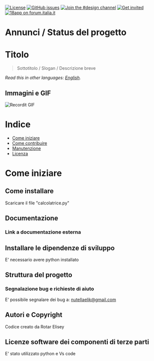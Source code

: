 [![License](https://img.shields.io/github/license/italia/bootstrap-italia.svg)](https://github.com/italia/bootstrap-italia/blob/master/LICENSE)
[![GitHub issues](https://img.shields.io/github/issues/italia/bootstrap-italia.svg)](https://github.com/italia/bootstrap-italia/issues)
[![Join the #design channel](https://img.shields.io/badge/Slack%20channel-%23design-blue.svg)](https://developersitalia.slack.com/messages/C7VPAUVB3/)
[![Get invited](https://slack.developers.italia.it/badge.svg)](https://slack.developers.italia.it/)
[![18app on forum.italia.it](https://img.shields.io/badge/Forum-18app-blue.svg)](https://forum.italia.it/c/18app-carta-docente)

# Annunci / Status del progetto

# Titolo

> Sottotitolo / Slogan / Descrizione breve

*Read this in other languages: [English](README.EN.md).*

## Immagini e GIF

![Recordit GIF](http://g.recordit.co/iLN6A0vSD8.gif)

# Indice

- [Come iniziare](#come-iniziare)
- [Come contribuire](#come-contribuire)
- [Manutenzione](#manutenzione)
- [Licenza](#licenza)

# Come iniziare
## Come installare
Scaricare il file "calcolatrice.py"

## Documentazione
### Link a documentazione esterna 


## Installare le dipendenze di sviluppo
E' necessario avere python installato

## Struttura del progetto


### Segnalazione bug e richieste di aiuto
E' possibile segnalare dei bug a: nutellaelik@gmail.com


## Autori e Copyright
Codice creato da Rotar Elisey

## Licenze software dei componenti di terze parti
E' stato utilizzato python e Vs code
